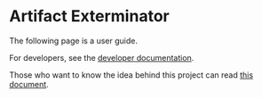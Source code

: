 # Artifact Exterminator

The following page is a user guide.

For developers, see the [developer documentation](docs/developing.md).

Those who want to know the idea behind this project can read [this document](docs/idea.md).